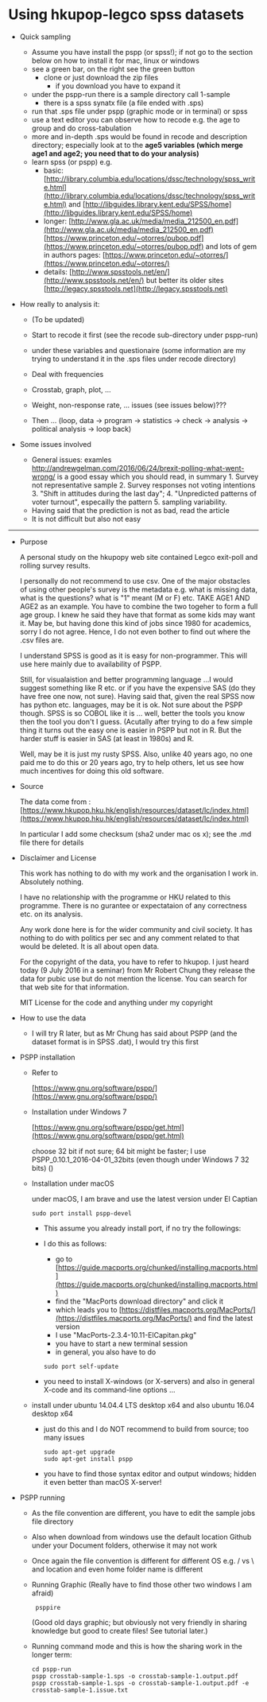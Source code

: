 # Using hkupop-legco spss datasets

* Quick sampling

    - Assume you have install the pspp (or spss!); if not go to the section below on how to install it for mac, linux or windows
    - see a green bar, on the right see the green button
        - clone or just download the zip files
            - if you download you have to expand it
    - under the pspp-run there is a sample directory call 1-sample
        - there is a spss synatx file (a file ended with .sps)
    - run that .sps file under pspp (graphic mode or in terminal) or spss
    - use a text editor you can observe how to recode e.g. the age to group and do cross-tabulation
    - more and in-depth .sps would be found in recode and description directory; 
        especially look at to the **age5 variables (which merge age1 and age2; you need that to do your analysis)**
    - learn spss (or pspp) e.g. 
        - basic:    [http://library.columbia.edu/locations/dssc/technology/spss_write.html](http://library.columbia.edu/locations/dssc/technology/spss_write.html) and
                    [http://libguides.library.kent.edu/SPSS/home](http://libguides.library.kent.edu/SPSS/home)
        - longer:   [http://www.gla.ac.uk/media/media_212500_en.pdf](http://www.gla.ac.uk/media/media_212500_en.pdf)
                    [https://www.princeton.edu/~otorres/pubop.pdf](https://www.princeton.edu/~otorres/pubop.pdf)
                    and lots of gem in authors pages: [https://www.princeton.edu/~otorres/](https://www.princeton.edu/~otorres/)
        - details:  [http://www.spsstools.net/en/](http://www.spsstools.net/en/)
                    but better its older sites 
                    [http://legacy.spsstools.net](http://legacy.spsstools.net)

* How really to analysis it:

    - (To be updated)
    - Start to recode it first (see the recode sub-directory under pspp-run)
    - under these variables and questionaire (some information are my trying to understand it in the .sps files under recode directory)

    - Deal with frequencies
    - Crosstab, graph, plot, ...
    - Weight, non-response rate, ... issues (see issues below)??? 

    - Then ... (loop, data -> program -> statistics -> check -> analysis -> political analysis -> loop back)

* Some issues involved

    - General issues: examles http://andrewgelman.com/2016/06/24/brexit-polling-what-went-wrong/ is a good essay which you should read, in summary
            1. Survey not representative sample 
            2. Survey responses not voting intentions
            3. "Shift in attitudes during the last day";
            4. "Unpredicted patterns of voter turnout", especailly the pattern
            5. sampling variability. 
    - Having said that the prediction is not as bad, read the article
    - It is not difficult but also not easy


------------------------------------------------------------

* Purpose

    A personal study on the hkupopy web site contained Legco exit-poll and rolling survey results.

    I personally do not recommend to use csv.  One of the major obstacles of using other people's survey is the metadata e.g. what is missing data, what is the questions? what is "1" meant (M or F) etc.  TAKE AGE1 AND AGE2 as an example.  You have to combine the two togeher to form a full age group.  I knew he said they have that format as some kids may want it.  May be, but having done this kind of jobs since 1980 for academics, sorry I do not agree.  Hence, I do not even bother to find out where the .csv files are. 

    I understand SPSS is good as it is easy for non-programmer.  This will use here mainly due to availability of PSPP. 

    Still, for visualaistion and better programming language ...I would suggest something like R etc. or if you have the expensive SAS (do they have free one now, not sure).  Having said that, given the real SPSS now has python etc. languages, may be it is ok.  Not sure about the PSPP though.  SPSS is so COBOL like it is ... well, better the tools you know then the tool you don't I guess.  (Acutally after trying to do a few simple thing it turns out the easy one is easier in PSPP but not in R.  But the harder stuff is easier in SAS (at least in 1980s) and R.  

    Well, may be it is just my rusty SPSS.  Also, unlike 40 years ago, no one paid me to do this or 20 years ago, try to help others, let us see how much incentives for doing this old software.  

* Source

    The data come from : [https://www.hkupop.hku.hk/english/resources/dataset/lc/index.html](https://www.hkupop.hku.hk/english/resources/dataset/lc/index.html)

    In particular I add some checksum (sha2 under mac os x); see the .md file there for details

* Disclaimer and License

    This work has nothing to do with my work and the organisation I work in.  Absolutely nothing.

    I have no relationship with the programme or HKU related to this programme.  There is no gurantee or expectataion of any correctness etc. on its analysis.

    Any work done here is for the wider community and civil society.  It has nothing to do with politics per sec and any comment related to that would be deleted.  It is all about open data.

    For the copyright of the data, you have to refer to hkupop.  I just heard today (9 July 2016 in a seminar) from Mr Robert Chung they release the data for pubic use but do not mention the license.  You can search for that web site for that information.

    MIT License for the code and anything under my copyright

* How to use the data

    -   I will try R later, but as Mr Chung has said about PSPP (and the dataset format is in SPSS .dat), I would try this first

* PSPP installation

    -   Refer to

        [https://www.gnu.org/software/pspp/](https://www.gnu.org/software/pspp/)
		
	-	Installation under Windows 7
	
		[https://www.gnu.org/software/pspp/get.html](https://www.gnu.org/software/pspp/get.html)
		
		choose 32 bit if not sure;  64 bit might be faster; I use PSPP_0.10.1_2016-04-01_32bits (even though under Windows 7 32 bits) ()
		

    -   Installation under macOS

        under macOS, I am brave and use the latest version under El Captian 

        ```
        sudo port install pspp-devel
        ```

        - This assume you already install port, if no try the followings:
        - I do this as follows: 
            - go to [https://guide.macports.org/chunked/installing.macports.html](https://guide.macports.org/chunked/installing.macports.html)
            - find the "MacPorts download directory" and click it
            - which leads you to [https://distfiles.macports.org/MacPorts/](https://distfiles.macports.org/MacPorts/) and find the latest version
            - I use "MacPorts-2.3.4-10.11-ElCapitan.pkg"
            - you have to start a new terminal session
            - in general, you also have to do

            ```
            sudo port self-update
            ```

        - you need to install X-windows (or X-servers) and also in general X-code and its command-line options ...

    -   install under ubuntu 14.04.4 LTS desktop x64 and also ubuntu 16.04 desktop x64

		- just do this and I do NOT recommend to build from source; too many issues
	
			```
			sudo apt-get upgrade
			sudo apt-get install pspp
			```
		
		- you have to find those syntax editor and output windows; 
			hidden it even better than macOS X-server!
	
* PSPP running	

    -   As the file convention are different, you have to edit the sample jobs file directory
	
	-	Also when download from windows use the default location Github under your Document folders, otherwise it may not work
	
	-	Once again the file convention is different for different OS e.g. / vs \ and location and even home folder name is different

    -   Running Graphic (Really have to find those other two windows I am afraid)

        ```
         psppire
        ```

         (Good old days graphic; but obviously not very friendly in sharing knowledge but good to create files! See tutorial later.)

    -   Running command mode and this is how the sharing work in the longer term:

        ```
        cd pspp-run
        pspp crosstab-sample-1.sps -o crosstab-sample-1.output.pdf
        pspp crosstab-sample-1.sps -o crosstab-sample-1.output.pdf -e crosstab-sample-1.issue.txt
    
        ```

        



